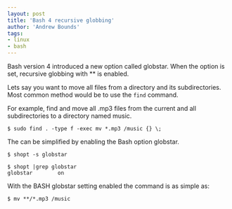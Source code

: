 ```yaml
---
layout: post
title: 'Bash 4 recursive globbing'
author: 'Andrew Bounds'
tags:
- linux
- bash
---
```


Bash version 4 introduced a new option called globstar. When the option is set, recursive globbing with ** is enabled.

Lets say you want to move all files from a directory and its subdirectories. Most common method would be to use the `find` command.

For example, find and move all .mp3 files from the current and all subdirectories to a directory named music.

```shell
$ sudo find . -type f -exec mv *.mp3 /music {} \;
```

The can be simplified by enabling the Bash option globstar.

```shell
$ shopt -s globstar
```

```shell
$ shopt |grep globstar
globstar        on
```

With the BASH globstar setting enabled the command is as simple as:

```shell
$ mv **/*.mp3 /music
```
